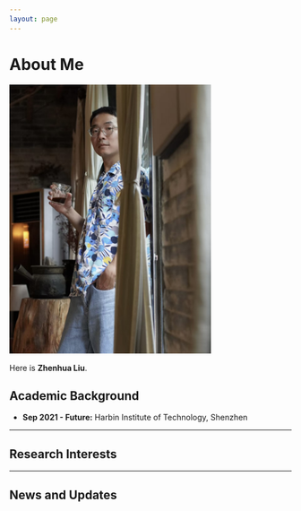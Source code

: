 ```yaml
---
layout: page
---
```


# About Me

<img src="zhenhua.jpg" class="floatpic" width="360" height="480">

Here is **Zhenhua Liu**.

## Academic Background

- **Sep 2021 - Future:** Harbin Institute of Technology, Shenzhen


---

## Research Interests


---

## News and Updates

